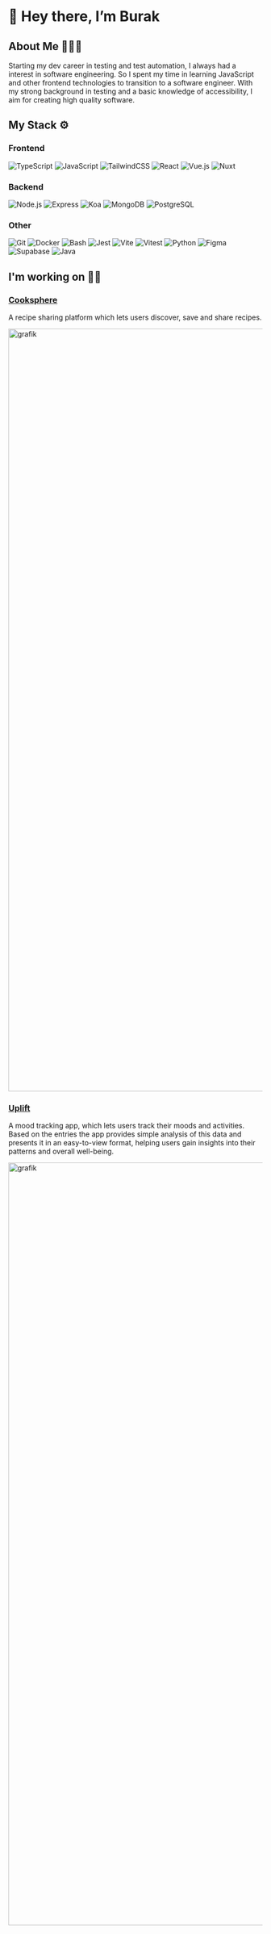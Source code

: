 # 👋 Hey there, I’m Burak
## About Me 👨🏽‍💻
Starting my dev career in testing and test automation, I always had a interest in software engineering. So I spent my time in learning JavaScript and other frontend technologies to transition to a software engineer.
With my strong background in testing and a basic knowledge of accessibility, I aim for creating high quality software.

## My Stack ⚙️
### Frontend
![TypeScript](https://img.shields.io/badge/-TypeScript-3178C6?logo=typescript&logoColor=white)
![JavaScript](https://img.shields.io/badge/-JavaScript-F7DF1E?logo=javascript&logoColor=black)
![TailwindCSS](https://img.shields.io/badge/-TailwindCSS-06B6D4?logo=tailwindcss&logoColor=white)
![React](https://img.shields.io/badge/-React-61DAFB?logo=react&logoColor=black)
![Vue.js](https://img.shields.io/badge/-Vue-4FC08D?logo=vuedotjs&logoColor=black)
![Nuxt](https://img.shields.io/badge/-Nuxt-00DC82?logo=nuxt&logoColor=black)
</div>

### Backend
![Node.js](https://img.shields.io/badge/-Node.js-339933?logo=nodedotjs&logoColor=white)
![Express](https://img.shields.io/badge/-Express-000000?logo=express&logoColor=white)
![Koa](https://img.shields.io/badge/-Koa-33333D?logo=koa&logoColor=white)
![MongoDB](https://img.shields.io/badge/-MongoDB-47A248?logo=mongodb&logoColor=white)
![PostgreSQL](https://img.shields.io/badge/-PostgreSQL-336791?logo=postgresql&logoColor=white)

### Other
![Git](https://img.shields.io/badge/-Git-F05032?logo=git&logoColor=white)
![Docker](https://img.shields.io/badge/-Docker-2496ED?logo=docker&logoColor=white)
![Bash](https://img.shields.io/badge/-Bash-4EAA25?logo=gnubash&logoColor=white)
![Jest](https://img.shields.io/badge/-Jest-C21325?logo=jest&logoColor=white)
![Vite](https://img.shields.io/badge/-Vite-646CFF?logo=vite&logoColor=white)
![Vitest](https://img.shields.io/badge/-Vitest-6E9F18?logo=vitest&logoColor=white)
![Python](https://img.shields.io/badge/-Python-3776AB?logo=python&logoColor=white)
![Figma](https://img.shields.io/badge/-Figma-F24E1E?logo=figma&logoColor=white)
![Supabase](https://img.shields.io/badge/-Supabase-3FCF8E?logo=supabase&logoColor=white)
![Java](https://img.shields.io/badge/-Java-007396?logo=java&logoColor=white)

## I'm working on 💪🏽
### [Cooksphere](https://github.com/b-rak/Cooksphere)
A recipe sharing platform which lets users discover, save and share recipes.

<img width="1512" alt="grafik" src="https://github.com/user-attachments/assets/869f7a61-af0c-4076-bf9c-6b5421e3448c" />


### [Uplift](https://github.com/uplift-app/uplift)
A mood tracking app, which lets users track their moods and activities. Based on the entries the app provides simple analysis of this data and presents it in an easy-to-view format, helping users gain insights into their patterns and overall well-being.

<img width="1512" alt="grafik" src="https://github.com/user-attachments/assets/9370e825-e2f1-491c-b097-d711f2d9b9cf" />

<!---
b-rak/b-rak is a ✨ special ✨ repository because its `README.md` (this file) appears on your GitHub profile.
You can click the Preview link to take a look at your changes.
--->
